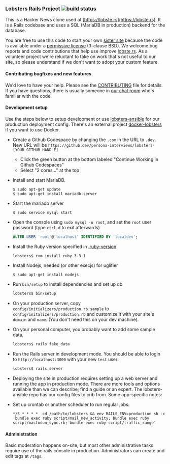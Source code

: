### Lobsters Rails Project [![build status](https://github.com/lobsters/lobsters/actions/workflows/check.yml/badge.svg)](https://github.com/lobsters/lobsters/actions/workflows/check.yml)

This is a Hacker News clone used at [https://lobste.rs](https://lobste.rs).
It is a Rails codebase and uses a SQL (MariaDB in production) backend for the database.

You are free to use this code to start your own [sister site](https://github.com/lobsters/lobsters/wiki)
because the code is available under a [permissive license](https://github.com/lobsters/lobsters/blob/master/LICENSE) (3-clause BSD).
We welcome bug reports and code contributions that help use improve [lobste.rs](https://lobste.rs).
As a volunteer project we're reluctant to take on work that's not useful to our site, so please understand if we don't want to adopt your custom feature.


#### Contributing bugfixes and new features

We'd love to have your help.
Please see the [CONTRIBUTING](https://github.com/lobsters/lobsters/blob/master/CONTRIBUTING.md) file for details.
If you have questions, there is usually someone in [our chat room](https://lobste.rs/chat) who's familiar with the code.


#### Development setup

Use the steps below to setup development or use
[lobsters-ansible](https://github.com/lobsters/lobsters-ansible) for our production deployment config.
There's an external project [docker-lobsters](https://github.com/utensils/docker-lobsters) if you want to use Docker.

* Create a Github Codespace by changing the `.com` in the URL to `.dev`. New URL will be `https://github.dev/persona-interviews/lobsters-[YOUR_GITHUB_HANDLE]`
    * Click the green button at the bottom labeled "Continue Working in Github Codespaces"
    * Select "2 cores..." at the top

* Install and start MariaDB.
    ```
    $ sudo apt-get update
    $ sudo apt-get install mariadb-server
    ```

* Start the mariadb server
    ```
    $ sudo service mysql start
    ```

* Open the console using `sudo mysql -u root`, and set the `root` user password (type `ctrl-d` to exit afterwards)
    ```sql
    ALTER USER 'root'@'localhost' IDENTIFIED BY 'localdev';
    ```

* Install the Ruby version specified in [.ruby-version](https://github.com/lobsters/lobsters/blob/master/.ruby-version)
    ```
    lobsters$ rvm install ruby 3.3.1
    ```

* Install Nodejs, needed (or other execjs) for uglifier
    ```sh
    $ sudo apt-get install nodejs
    ```

* Run `bin/setup` to install dependencies and set up db
    ```sh
    lobsters$ bin/setup
    ```

* On your production server, copy `config/initializers/production.rb.sample`
  to `config/initalizers/production.rb` and customize it with your site's
  `domain` and `name`. (You don't need this on your dev machine).

* On your personal computer, you probably want to add some sample data.
    ```sh
    lobsters$ rails fake_data
    ```

* Run the Rails server in development mode.
  You should be able to login to `http://localhost:3000` with your new `test` user:
    ```sh
    lobsters$ rails server
    ```

* Deploying the site in production requires setting up a web server and running the app in production mode.
  There are more tools and options available than we can describe; find a guide or an expert.
  The lobsters-ansible repo has our config files to crib from. Some app-specific notes:

* Set up crontab or another scheduler to run regular jobs:
    ```
    */5 * * * *  cd /path/to/lobsters && env RAILS_ENV=production sh -c 'bundle exec ruby script/mail_new_activity; bundle exec ruby script/mastodon_sync.rb; bundle exec ruby script/traffic_range'
    ```

#### Administration

Basic moderation happens on-site, but most other administrative tasks require use of the rails console in production.
Administrators can create and edit tags at `/tags`.
